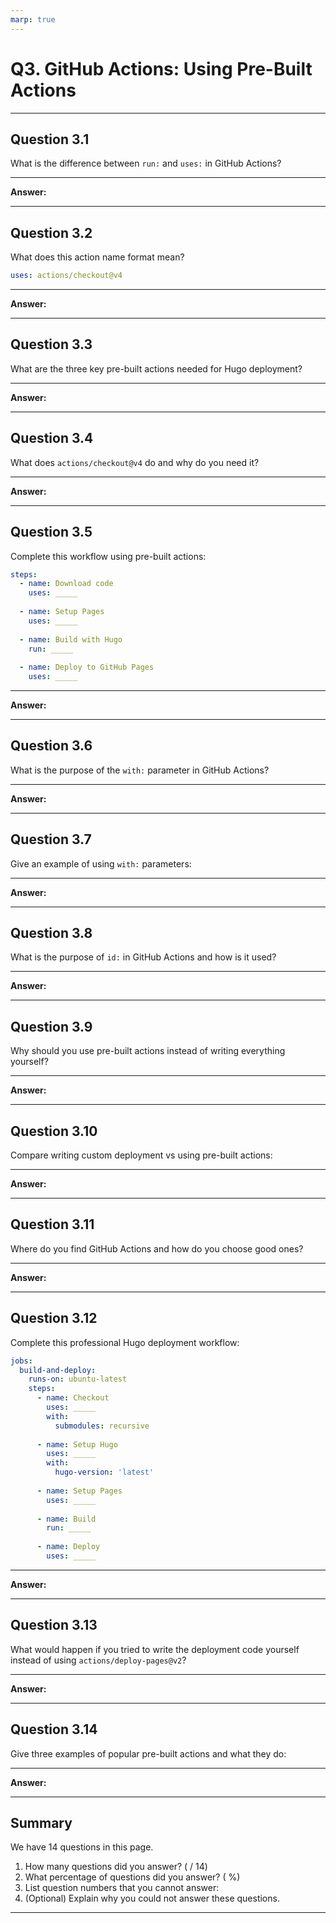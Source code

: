 ```yaml
---
marp: true
---
```


# Q3. GitHub Actions: Using Pre-Built Actions

---

## Question 3.1

What is the difference between `run:` and `uses:` in GitHub Actions?

---

**Answer:**



---

## Question 3.2

What does this action name format mean?
```yaml
uses: actions/checkout@v4
```

---

**Answer:**



---

## Question 3.3

What are the three key pre-built actions needed for Hugo deployment?

---

**Answer:**



---

## Question 3.4

What does `actions/checkout@v4` do and why do you need it?

---

**Answer:**



---

## Question 3.5

Complete this workflow using pre-built actions:

```yaml
steps:
  - name: Download code
    uses: _____
  
  - name: Setup Pages
    uses: _____
  
  - name: Build with Hugo
    run: _____
  
  - name: Deploy to GitHub Pages
    uses: _____
```

---

**Answer:**



---

## Question 3.6

What is the purpose of the `with:` parameter in GitHub Actions?

---

**Answer:**



---

## Question 3.7

Give an example of using `with:` parameters:

---

**Answer:**



---

## Question 3.8

What is the purpose of `id:` in GitHub Actions and how is it used?

---

**Answer:**



---

## Question 3.9

Why should you use pre-built actions instead of writing everything yourself?

---

**Answer:**



---

## Question 3.10

Compare writing custom deployment vs using pre-built actions:

---

**Answer:**



---

## Question 3.11

Where do you find GitHub Actions and how do you choose good ones?

---

**Answer:**



---

## Question 3.12

Complete this professional Hugo deployment workflow:

```yaml
jobs:
  build-and-deploy:
    runs-on: ubuntu-latest
    steps:
      - name: Checkout
        uses: _____
        with:
          submodules: recursive
      
      - name: Setup Hugo
        uses: _____
        with:
          hugo-version: 'latest'
      
      - name: Setup Pages
        uses: _____
      
      - name: Build
        run: _____
      
      - name: Deploy
        uses: _____
```

---

**Answer:**



---

## Question 3.13

What would happen if you tried to write the deployment code yourself instead of using `actions/deploy-pages@v2`?

---

**Answer:**



---

## Question 3.14

Give three examples of popular pre-built actions and what they do:

---

**Answer:**



---

## Summary

We have 14 questions in this page.

1. How many questions did you answer? ( / 14)
2. What percentage of questions did you answer? (  %)
3. List question numbers that you cannot answer:
4. (Optional) Explain why you could not answer these questions.

---
